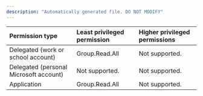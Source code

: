 ```yaml
---
description: "Automatically generated file. DO NOT MODIFY"
---
```


|Permission type|Least privileged permission|Higher privileged permissions|
|:---|:---|:---|
|Delegated (work or school account)|Group.Read.All|Not supported.|
|Delegated (personal Microsoft account)|Not supported.|Not supported.|
|Application|Group.Read.All|Not supported.|

